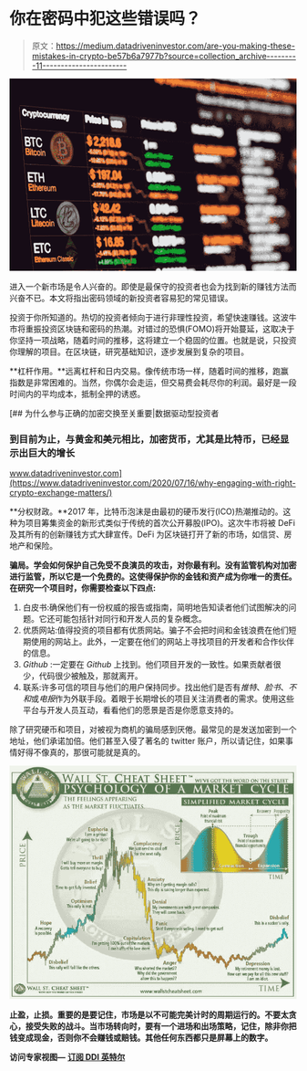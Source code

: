 # 你在密码中犯这些错误吗？

> 原文：<https://medium.datadriveninvestor.com/are-you-making-these-mistakes-in-crypto-be57b6a7977b?source=collection_archive---------11----------------------->

![](img/220f879da9e2a2f0b84d19d6671beba4.png)

进入一个新市场是令人兴奋的。即使是最保守的投资者也会为找到新的赚钱方法而兴奋不已。本文将指出密码领域的新投资者容易犯的常见错误。

投资于你所知道的。热切的投资者倾向于进行非理性投资，希望快速赚钱。这波牛市将重振投资区块链和密码的热潮。对错过的恐惧(FOMO)将开始蔓延，这取决于你坚持一项战略，随着时间的推移，这将建立一个稳固的位置。也就是说，只投资你理解的项目。在区块链，研究基础知识，逐步发展到复杂的项目。

**杠杆作用。**远离杠杆和日内交易。像传统市场一样，随着时间的推移，跑赢指数是非常困难的。当然，你偶尔会走运，但交易费会耗尽你的利润。最好是一段时间内的平均成本，抵制全押的诱惑。

[](https://www.datadriveninvestor.com/2020/07/16/why-engaging-with-right-crypto-exchange-matters/) [## 为什么参与正确的加密交换至关重要|数据驱动型投资者

### 到目前为止，与黄金和美元相比，加密货币，尤其是比特币，已经显示出巨大的增长

www.datadriveninvestor.com](https://www.datadriveninvestor.com/2020/07/16/why-engaging-with-right-crypto-exchange-matters/) 

**分权财政。**2017 年，比特币泡沫是由最初的硬币发行(ICO)热潮推动的。这种为项目筹集资金的新形式类似于传统的首次公开募股(IPO)。这次牛市将被 DeFi 及其所有的创新赚钱方式大肆宣传。DeFi 为区块链打开了新的市场，如信贷、房地产和保险。

**骗局。学会如何保护自己免受不良演员的攻击，对你最有利。没有监管机构对加密进行监管，所以它是一个免费的。这使得保护你的金钱和资产成为你唯一的责任。在研究一个项目时，你需要检查以下四点:**

1.  白皮书:确保他们有一份权威的报告或指南，简明地告知读者他们试图解决的问题。它还可能包括针对同行和开发人员的复杂概念。
2.  优质网站:值得投资的项目都有优质网站。骗子不会把时间和金钱浪费在他们短期使用的网站上。此外，一定要在他们的网站上寻找项目的开发者和合作伙伴的信息。
3.  *Github* :一定要在 *Github* 上找到。他们项目开发的一致性。如果贡献者很少，代码很少被触及，那就离开。
4.  联系:许多可信的项目与他们的用户保持同步。找出他们是否有*推特*、*脸书*、*不和*或*电报*作为外联手段。着眼于长期增长的项目关注消费者的需求。使用这些平台与开发人员互动，看看他们的愿景是否是你愿意支持的。

除了研究硬币和项目，对被视为商机的骗局感到厌倦。最常见的是发送加密到一个地址，他们承诺加倍。他们甚至入侵了著名的 twitter 账户，所以请记住，如果事情好得不像真的，那很可能就是真的。

![](img/943bb2fe7d0177f748baa4b47b0a35af.png)

**止盈，止损。重要的是要记住，市场是以不可能完美计时的周期运行的。不要太贪心，接受失败的战斗。当市场转向时，要有一个进场和出场策略，记住，除非你把钱变成现金，否则你不会赚钱或赔钱。其他任何东西都只是屏幕上的数字。**

**访问专家视图—** [**订阅 DDI 英特尔**](https://datadriveninvestor.com/ddi-intel)